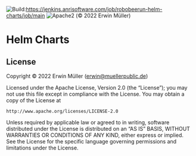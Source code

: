 ![Build](https://jenkins.anrisoftware.com/job/robobeerun-helm-charts/job/main/badge/icon "Build"):https://jenkins.anrisoftware.com/job/robobeerun-helm-charts/job/main
![Apache2](https://project.anrisoftware.com/attachments/download/474/apache2.0-small.gif "Apache2")
(© 2022 Erwin Müller)

Helm Charts
===========

License
-------

Copyright © 2022 Erwin Müller (erwin@muellerpublic.de)

Licensed under the Apache License, Version 2.0 (the “License”); you may
not use this file except in compliance with the License. You may obtain
a copy of the License at

    http://www.apache.org/licenses/LICENSE-2.0

Unless required by applicable law or agreed to in writing, software
distributed under the License is distributed on an “AS IS” BASIS,
WITHOUT WARRANTIES OR CONDITIONS OF ANY KIND, either express or implied.
See the License for the specific language governing permissions and
limitations under the License.
